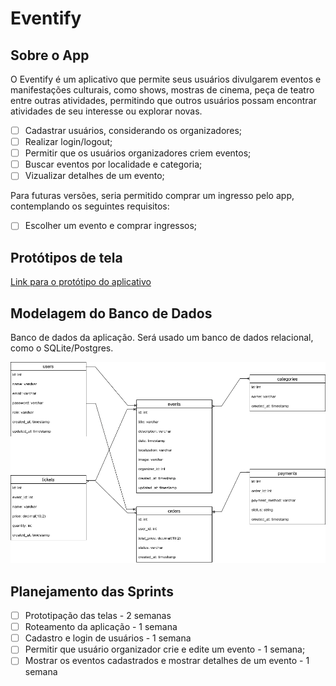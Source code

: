 # Eventify

## Sobre o App

O Eventify é um aplicativo que permite seus usuários divulgarem eventos e manifestações culturais, como shows, mostras de cinema, peça de teatro entre outras atividades, permitindo que outros usuários possam encontrar atividades de seu interesse ou explorar novas.

- [ ] Cadastrar usuários, considerando os organizadores;
- [ ] Realizar login/logout;
- [ ] Permitir que os usuários organizadores criem eventos;
- [ ] Buscar eventos por localidade e categoria;
- [ ] Vizualizar detalhes de um evento;

Para futuras versões, seria permitido comprar um ingresso pelo app, contemplando os seguintes requisitos:

- [ ] Escolher um evento e comprar ingressos;

## Protótipos de tela

[Link para o protótipo do aplicativo](https://www.figma.com/design/4vb1z601jlP9PBRHRfRoah/Eventify?node-id=0-1&m=dev&t=N4RWWGNDrIP0DVrZ-1) 

## Modelagem do Banco de Dados

Banco de dados da aplicação. Será usado um banco de dados relacional, como o SQLite/Postgres.

![Eventify Database](eventify-database.png)

## Planejamento das Sprints

- [ ] Prototipação das telas - 2 semanas
- [ ] Roteamento da aplicação - 1 semana
- [ ] Cadastro e login de usuários - 1 semana
- [ ] Permitir que usuário organizador crie e edite um evento - 1 semana;
- [ ] Mostrar os eventos cadastrados e mostrar detalhes de um evento - 1 semana
